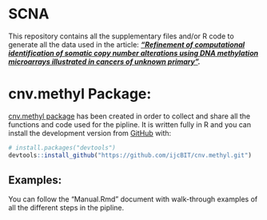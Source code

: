 
<!-- README.md is generated from README.Rmd. Please edit that file -->

# SCNA

<!-- badges: start -->
<!-- badges: end -->

This repository contains all the supplementary files and/or R code to
generate all the data used in the article: ***[“Refinement of
computational identification of somatic copy number alterations using
DNA methylation microarrays illustrated in cancers of unknown
primary”](https://academic.oup.com/bib/advance-article/doi/10.1093/bib/bbac161/6582004?login=false).***

# cnv.methyl Package:

[cnv.methyl package](https://github.com/ijcBIT/cnv.methyl.git) has been
created in order to collect and share all the functions and code used
for the pipline. It is written fully in R and you can install the
development version from [GitHub](https://github.com/) with:

``` r
# install.packages("devtools")
devtools::install_github("https://github.com/ijcBIT/cnv.methyl.git")
```

## Examples:

You can follow the “Manual.Rmd” document with walk-through examples of
all the different steps in the pipline.
